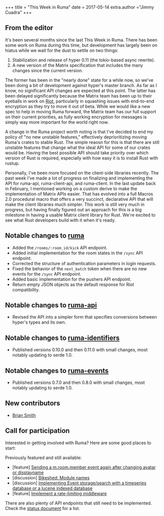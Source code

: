 +++
title = "This Week in Ruma"
date = 2017-05-14
extra.author ="Jimmy Cuadra"
+++

## From the editor

It's been several months since the last This Week in Ruma.
There has been some work on Ruma during this time, but development has largely been on hiatus while we wait for the dust to settle on two things:

1. Stabilization and release of hyper 0.11 (the tokio-based async rewrite).
2. A new version of the Matrix specification that includes the many changes since the current version.

The former has been in the "nearly done" state for a while now, so we've been doing a bit of development against hyper's master branch.
As far as I know, no significant API changes are expected at this point.
The latter has been delayed significantly because the Matrix team has been up to their eyeballs in work on [Riot](https://riot.im/), particularly in squashing issues with end-to-end encryption as they try to move it out of beta.
While we would like a new spec to help in moving Ruma forward, the Matrix team has our full support on their current priorities, as fully working encryption for messages is simply way more important for the world right now.

A change in the Ruma project worth noting is that I've decided to end my policy of "no new unstable features," effectively deprioritizing moving Ruma's crates to stable Rust.
The simple reaosn for this is that there are still unstable features that change what the ideal API for some of our crates would be.
Having the best possible API should take priority over which version of Rust is required, especially with how easy it is to install Rust with rustup.

Personally, I've been more focused on the client-side libraries recently.
The past week I've made a lot of progress on finalizing and implementing the API for ruma-api, ruma-client-api, and ruma-client.
In the last update back in February, I mentioned working on a custom derive to make the implementation of Matrix APIs easier.
That has evolved into a full Macros 2.0 procedural macro that offers a very succinct, declarative API that will make the client libraries much simpler.
This work is still very much in progress, but having finally figured out an approach for this is a big milestone in having a usable Matrix client library for Rust.
We're excited to see what Rust developers build with it when it's ready.

## Notable changes to [ruma](https://github.com/ruma/ruma)

* Added the `/rooms/:room_id/kick` API endpoint.
* Added initial implementation for the room states in the `/sync` API endpoint.
* Corrected the structure of authentication parameters in login requests.
* Fixed the behavior of the `next_batch` token when there are no new events for the `/sync` API endpoint.
* Added basic implementation for the pushers API endpoint.
* Return empty JSON objects as the default response for Riot compatibility.

## Notable changes to [ruma-api](https://github.com/ruma/ruma-api)

* Revised the API into a simpler form that specifies conversions between hyper's types and its own.

## Notable changes to [ruma-identifiers](https://github.com/ruma/ruma-identifiers)

* Published versions 0.10.0 and then 0.11.0 with small changes, most notably updating to serde 1.0.

## Notable changes to [ruma-events](https://github.com/ruma/ruma-events)

* Published versions 0.7.0 and then 0.8.0 with small changes, most notably updating to serde 1.0.

## New contributors

* [Brian Smith](https://github.com/briansmith)

## Call for participation

Interested in getting involved with Ruma?
Here are some good places to start:

Previously featured and still available:

* \[feature\] [Sending a m.room.member event again after changing avatar or displayname](https://github.com/ruma/ruma/issues/157)
* \[discussion\] [Bikeshed: Module names](https://github.com/ruma/ruma-client-api/issues/10)
* \[discussion\] [Implementing Event storage/search with a timeseries database or a lucene indexed database](https://github.com/ruma/ruma/issues/110)
* \[feature\] [Implement a rate-limiting middleware](https://github.com/ruma/ruma/issues/107)

There are also plenty of API endpoints that still need to be implemented.
Check the [status document](https://github.com/ruma/ruma/blob/master/STATUS.md) for a list.
